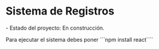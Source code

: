 <h1> Sistema de Registros </h1>
- Estado del proyecto: En construcción.

Para ejecutar el sistema debes poner
```npm install react````


